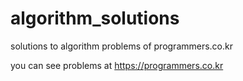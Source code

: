 # algorithm_solutions
solutions to algorithm problems of programmers.co.kr

you can see problems at <https://programmers.co.kr>
